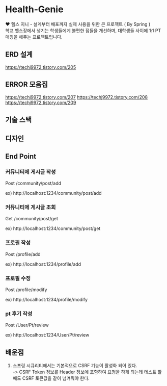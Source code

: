# Health-Genie
❤️ 헬스 지니 - 설계부터 배포까지 실제 사용을 위한 큰 프로젝트 ( By Spring ) <br>
학교 헬스장에서 생기는 학생들에게 불편한 점들을 개선하며, 대학생들 사이에 1:1 PT 매칭을 해주는 프로젝트입니다. <br>



## ERD 설계
https://techj9972.tistory.com/205

## ERROR 모음집
https://techj9972.tistory.com/207
https://techj9972.tistory.com/208
https://techj9972.tistory.com/209


## 기술 스택 


## 디자인


## End Point
### 커뮤니티에 게시글 작성
Post /community/post/add

ex) http://localhost:1234/community/post/add

### 커뮤니티에 게시글 조회
Get /community/post/get

ex) http://localhost:1234/community/post/get

### 프로필 작성
Post /profile/add

ex) http://localhost:1234/profile/add

### 프로필 수정
Post /profile/modify

ex) http://localhost:1234/profile/modify

### pt 후기 작성
Post /User/Pt/review

ex) http://localhost:1234/User/Pt/review


## 배운점
1. 스프링 시큐리티에서는 기본적으로 CSRF 기능이 활성화 되어 있다.<br>
-> CSRF Token 정보를 Header 정보에 포함하여 요청을 하게 되는데 테스트 할 때도 CSRF 토큰값을 같이 넘겨줘야 한다.
